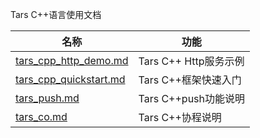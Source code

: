 Tars C++语言使用文档

名称 |功能
------------------|----------------
[tars_cpp_http_demo.md](tars_cpp_http_demo.md)                  |Tars C++ Http服务示例
[tars_cpp_quickstart.md](tars_cpp_quickstart.md)                 |Tars C++框架快速入门
[tars_push.md](tars_push.md)                           |Tars C++push功能说明
[tars_co.md](tars_co.md)                           |Tars C++协程说明

<!-- [tars_cpp_future_promise.md](tars_cpp_future_promise.md)             |Tars C++ future/promise功能 -->
<!-- [tars_protobuf_cpp.md](tars_protobuf_cpp.md)                   |Tars C++支持protobuf说明 -->
